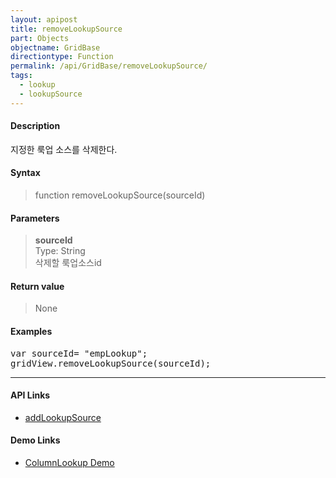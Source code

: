 ```yaml
---
layout: apipost
title: removeLookupSource
part: Objects
objectname: GridBase
directiontype: Function
permalink: /api/GridBase/removeLookupSource/
tags:
  - lookup
  - lookupSource
---
```



#### Description

 지정한 룩업 소스를 삭제한다.

#### Syntax

> function removeLookupSource(sourceId)

#### Parameters

> **sourceId**  
> Type: String  
> 삭제할 룩업소스id  

#### Return value

> None

#### Examples 

<pre class="prettyprint">
var sourceId= "empLookup";
gridView.removeLookupSource(sourceId);
</pre>

---

#### API Links

* [addLookupSource](/api/GridBase/addLookupSource)

#### Demo Links

* [ColumnLookup Demo](http://demo.realgrid.com/CellComponent/LookupColumn/)